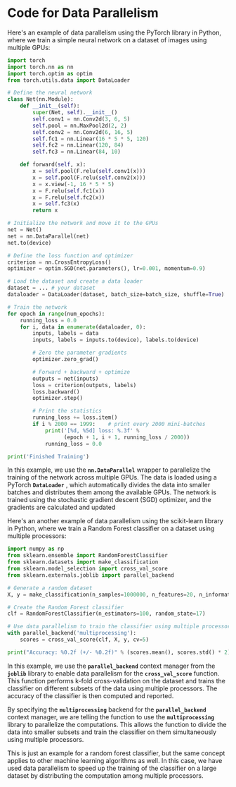 # Code for Data Parallelism

Here's an example of data parallelism using the PyTorch library in Python, where we train a simple neural network on a dataset of images using multiple GPUs:

```python
import torch
import torch.nn as nn
import torch.optim as optim
from torch.utils.data import DataLoader

# Define the neural network
class Net(nn.Module):
    def __init__(self):
        super(Net, self).__init__()
        self.conv1 = nn.Conv2d(3, 6, 5)
        self.pool = nn.MaxPool2d(2, 2)
        self.conv2 = nn.Conv2d(6, 16, 5)
        self.fc1 = nn.Linear(16 * 5 * 5, 120)
        self.fc2 = nn.Linear(120, 84)
        self.fc3 = nn.Linear(84, 10)

    def forward(self, x):
        x = self.pool(F.relu(self.conv1(x)))
        x = self.pool(F.relu(self.conv2(x)))
        x = x.view(-1, 16 * 5 * 5)
        x = F.relu(self.fc1(x))
        x = F.relu(self.fc2(x))
        x = self.fc3(x)
        return x

# Initialize the network and move it to the GPUs
net = Net()
net = nn.DataParallel(net)
net.to(device)

# Define the loss function and optimizer
criterion = nn.CrossEntropyLoss()
optimizer = optim.SGD(net.parameters(), lr=0.001, momentum=0.9)

# Load the dataset and create a data loader
dataset = ... # your dataset
dataloader = DataLoader(dataset, batch_size=batch_size, shuffle=True)

# Train the network
for epoch in range(num_epochs):
    running_loss = 0.0
    for i, data in enumerate(dataloader, 0):
        inputs, labels = data
        inputs, labels = inputs.to(device), labels.to(device)

        # Zero the parameter gradients
        optimizer.zero_grad()

        # Forward + backward + optimize
        outputs = net(inputs)
        loss = criterion(outputs, labels)
        loss.backward()
        optimizer.step()

        # Print the statistics
        running_loss += loss.item()
        if i % 2000 == 1999:    # print every 2000 mini-batches
            print('[%d, %5d] loss: %.3f' %
                  (epoch + 1, i + 1, running_loss / 2000))
            running_loss = 0.0

print('Finished Training')
```

In this example, we use the **`nn.DataParallel`**
 wrapper to parallelize the training of the network across multiple GPUs. The data is loaded using a PyTorch **`DataLoader`**
, which automatically divides the data into smaller batches and distributes them among the available GPUs. The network is trained using the stochastic gradient descent (SGD) optimizer, and the gradients are calculated and updated

Here's an another example of data parallelism using the scikit-learn library in Python, where we train a Random Forest classifier on a dataset using multiple processors:

```python
import numpy as np
from sklearn.ensemble import RandomForestClassifier
from sklearn.datasets import make_classification
from sklearn.model_selection import cross_val_score
from sklearn.externals.joblib import parallel_backend

# Generate a random dataset
X, y = make_classification(n_samples=1000000, n_features=20, n_informative=15, n_classes=2)

# Create the Random Forest classifier
clf = RandomForestClassifier(n_estimators=100, random_state=17)

# Use data parallelism to train the classifier using multiple processors
with parallel_backend('multiprocessing'):
    scores = cross_val_score(clf, X, y, cv=5)

print("Accuracy: %0.2f (+/- %0.2f)" % (scores.mean(), scores.std() * 2))
```

In this example, we use the **`parallel_backend`** context manager from the **`joblib`** library to enable data parallelism for the **`cross_val_score`** function. This function performs k-fold cross-validation on the dataset and trains the classifier on different subsets of the data using multiple processors. The accuracy of the classifier is then computed and reported.

By specifying the **`multiprocessing`** backend for the **`parallel_backend`** context manager, we are telling the function to use the **`multiprocessing`** library to parallelize the computations. This allows the function to divide the data into smaller subsets and train the classifier on them simultaneously using multiple processors.

This is just an example for a random forest classifier, but the same concept applies to other machine learning algorithms as well. In this case, we have used data parallelism to speed up the training of the classifier on a large dataset by distributing the computation among multiple processors.